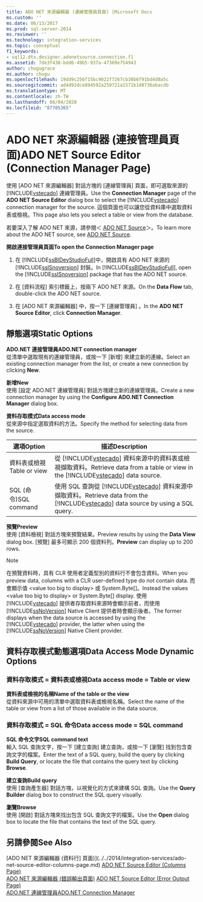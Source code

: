 ```yaml
---
title: ADO NET 來源編輯器 (連線管理員頁面) |Microsoft Docs
ms.custom: ''
ms.date: 06/13/2017
ms.prod: sql-server-2014
ms.reviewer: ''
ms.technology: integration-services
ms.topic: conceptual
f1_keywords:
- sql12.dts.designer.adonetsource.connection.f1
ms.assetid: 7de3f438-bdd6-49b5-937a-47369e754943
author: chugugrace
ms.author: chugu
ms.openlocfilehash: 19dd9c256f15bc9022f7267cb38b6f91bd4d8a5c
ms.sourcegitcommit: ad4d92dce894592a259721a1571b1d8736abacdb
ms.translationtype: MT
ms.contentlocale: zh-TW
ms.lasthandoff: 08/04/2020
ms.locfileid: "87705365"
---
```

# <a name="ado-net-source-editor-connection-manager-page"></a><span data-ttu-id="458d6-102">ADO NET 來源編輯器 (連接管理員頁面)</span><span class="sxs-lookup"><span data-stu-id="458d6-102">ADO NET Source Editor (Connection Manager Page)</span></span>
  <span data-ttu-id="458d6-103">使用 [ADO NET 來源編輯器]  對話方塊的 [連線管理員]  頁面，即可選取來源的 [!INCLUDE[vstecado](../includes/vstecado-md.md)] 連線管理員。</span><span class="sxs-lookup"><span data-stu-id="458d6-103">Use the **Connection Manager** page of the **ADO NET Source Editor** dialog box to select the [!INCLUDE[vstecado](../includes/vstecado-md.md)] connection manager for the source.</span></span> <span data-ttu-id="458d6-104">這個頁面也可以讓您從資料庫中選取資料表或檢視。</span><span class="sxs-lookup"><span data-stu-id="458d6-104">This page also lets you select a table or view from the database.</span></span>  
  
 <span data-ttu-id="458d6-105">若要深入了解 ADO NET 來源，請參閱＜ [ADO NET Source](data-flow/ado-net-source.md)＞。</span><span class="sxs-lookup"><span data-stu-id="458d6-105">To learn more about the ADO NET source, see [ADO NET Source](data-flow/ado-net-source.md).</span></span>  
  
 <span data-ttu-id="458d6-106">**開啟連接管理員頁面**</span><span class="sxs-lookup"><span data-stu-id="458d6-106">**To open the Connection Manager page**</span></span>  
  
1.  <span data-ttu-id="458d6-107">在 [!INCLUDE[ssBIDevStudioFull](../includes/ssbidevstudiofull-md.md)]中，開啟具有 ADO NET 來源的 [!INCLUDE[ssISnoversion](../includes/ssisnoversion-md.md)] 封裝。</span><span class="sxs-lookup"><span data-stu-id="458d6-107">In [!INCLUDE[ssBIDevStudioFull](../includes/ssbidevstudiofull-md.md)], open the [!INCLUDE[ssISnoversion](../includes/ssisnoversion-md.md)] package that has the ADO NET source.</span></span>  
  
2.  <span data-ttu-id="458d6-108">在 [資料流程]  索引標籤上，按兩下 ADO NET 來源。</span><span class="sxs-lookup"><span data-stu-id="458d6-108">On the **Data Flow** tab, double-click the ADO NET source.</span></span>  
  
3.  <span data-ttu-id="458d6-109">在 [ADO NET 來源編輯器]  中，按一下 [連線管理員]  。</span><span class="sxs-lookup"><span data-stu-id="458d6-109">In the **ADO NET Source Editor**, click **Connection Manager**.</span></span>  
  
## <a name="static-options"></a><span data-ttu-id="458d6-110">靜態選項</span><span class="sxs-lookup"><span data-stu-id="458d6-110">Static Options</span></span>  
 <span data-ttu-id="458d6-111">**ADO.NET 連接管理員**</span><span class="sxs-lookup"><span data-stu-id="458d6-111">**ADO.NET connection manager**</span></span>  
 <span data-ttu-id="458d6-112">從清單中選取現有的連線管理員，或按一下 [新增]  來建立新的連線。</span><span class="sxs-lookup"><span data-stu-id="458d6-112">Select an existing connection manager from the list, or create a new connection by clicking **New**.</span></span>  
  
 <span data-ttu-id="458d6-113">**新增**</span><span class="sxs-lookup"><span data-stu-id="458d6-113">**New**</span></span>  
 <span data-ttu-id="458d6-114">使用 [設定 ADO.NET 連線管理員]  對話方塊建立新的連線管理員。</span><span class="sxs-lookup"><span data-stu-id="458d6-114">Create a new connection manager by using the **Configure ADO.NET Connection Manager** dialog box.</span></span>  
  
 <span data-ttu-id="458d6-115">**資料存取模式**</span><span class="sxs-lookup"><span data-stu-id="458d6-115">**Data access mode**</span></span>  
 <span data-ttu-id="458d6-116">從來源中指定選取資料的方法。</span><span class="sxs-lookup"><span data-stu-id="458d6-116">Specify the method for selecting data from the source.</span></span>  
  
|<span data-ttu-id="458d6-117">選項</span><span class="sxs-lookup"><span data-stu-id="458d6-117">Option</span></span>|<span data-ttu-id="458d6-118">描述</span><span class="sxs-lookup"><span data-stu-id="458d6-118">Description</span></span>|  
|------------|-----------------|  
|<span data-ttu-id="458d6-119">資料表或檢視</span><span class="sxs-lookup"><span data-stu-id="458d6-119">Table or view</span></span>|<span data-ttu-id="458d6-120">從 [!INCLUDE[vstecado](../includes/vstecado-md.md)] 資料來源中的資料表或檢視擷取資料。</span><span class="sxs-lookup"><span data-stu-id="458d6-120">Retrieve data from a table or view in the [!INCLUDE[vstecado](../includes/vstecado-md.md)] data source.</span></span>|  
|<span data-ttu-id="458d6-121">SQL (命令)</span><span class="sxs-lookup"><span data-stu-id="458d6-121">SQL command</span></span>|<span data-ttu-id="458d6-122">使用 SQL 查詢從 [!INCLUDE[vstecado](../includes/vstecado-md.md)] 資料來源中擷取資料。</span><span class="sxs-lookup"><span data-stu-id="458d6-122">Retrieve data from the [!INCLUDE[vstecado](../includes/vstecado-md.md)] data source by using a SQL query.</span></span>|  
  
 <span data-ttu-id="458d6-123">**預覽**</span><span class="sxs-lookup"><span data-stu-id="458d6-123">**Preview**</span></span>  
 <span data-ttu-id="458d6-124">使用 [資料檢視]  對話方塊來預覽結果。</span><span class="sxs-lookup"><span data-stu-id="458d6-124">Preview results by using the **Data View** dialog box.</span></span> <span data-ttu-id="458d6-125">[預覽]  最多可顯示 200 個資料列。</span><span class="sxs-lookup"><span data-stu-id="458d6-125">**Preview** can display up to 200 rows.</span></span>  
  
> [!NOTE]  
>  <span data-ttu-id="458d6-126">在預覽資料時，具有 CLR 使用者定義型別的資料行不會包含資料。</span><span class="sxs-lookup"><span data-stu-id="458d6-126">When you preview data, columns with a CLR user-defined type do not contain data.</span></span> <span data-ttu-id="458d6-127">而會顯示值 \<value too big to display> 或 System.Byte[]。</span><span class="sxs-lookup"><span data-stu-id="458d6-127">Instead the values \<value too big to display> or System.Byte[] display.</span></span> <span data-ttu-id="458d6-128">使用 [!INCLUDE[vstecado](../includes/vstecado-md.md)] 提供者存取資料來源時會顯示前者，而使用 [!INCLUDE[ssNoVersion](../includes/ssnoversion-md.md)] Native Client 提供者時會顯示後者。</span><span class="sxs-lookup"><span data-stu-id="458d6-128">The former displays when the data source is accessed by using the [!INCLUDE[vstecado](../includes/vstecado-md.md)] provider, the latter when using the [!INCLUDE[ssNoVersion](../includes/ssnoversion-md.md)] Native Client provider.</span></span>  
  
## <a name="data-access-mode-dynamic-options"></a><span data-ttu-id="458d6-129">資料存取模式動態選項</span><span class="sxs-lookup"><span data-stu-id="458d6-129">Data Access Mode Dynamic Options</span></span>  
  
### <a name="data-access-mode--table-or-view"></a><span data-ttu-id="458d6-130">資料存取模式 = 資料表或檢視</span><span class="sxs-lookup"><span data-stu-id="458d6-130">Data access mode = Table or view</span></span>  
 <span data-ttu-id="458d6-131">**資料表或檢視的名稱**</span><span class="sxs-lookup"><span data-stu-id="458d6-131">**Name of the table or the view**</span></span>  
 <span data-ttu-id="458d6-132">從資料來源中可用的清單中選取資料表或檢視名稱。</span><span class="sxs-lookup"><span data-stu-id="458d6-132">Select the name of the table or view from a list of those available in the data source.</span></span>  
  
### <a name="data-access-mode--sql-command"></a><span data-ttu-id="458d6-133">資料存取模式 = SQL 命令</span><span class="sxs-lookup"><span data-stu-id="458d6-133">Data access mode = SQL command</span></span>  
 <span data-ttu-id="458d6-134">**SQL 命令文字**</span><span class="sxs-lookup"><span data-stu-id="458d6-134">**SQL command text**</span></span>  
 <span data-ttu-id="458d6-135">輸入 SQL 查詢文字，按一下 [建立查詢]  建立查詢，或按一下 [瀏覽]  找到包含查詢文字的檔案。</span><span class="sxs-lookup"><span data-stu-id="458d6-135">Enter the text of a SQL query, build the query by clicking **Build Query**, or locate the file that contains the query text by clicking **Browse**.</span></span>  
  
 <span data-ttu-id="458d6-136">**建立查詢**</span><span class="sxs-lookup"><span data-stu-id="458d6-136">**Build query**</span></span>  
 <span data-ttu-id="458d6-137">使用 [查詢產生器]  對話方塊，以視覺化的方式來建構 SQL 查詢。</span><span class="sxs-lookup"><span data-stu-id="458d6-137">Use the **Query Builder** dialog box to construct the SQL query visually.</span></span>  
  
 <span data-ttu-id="458d6-138">**瀏覽**</span><span class="sxs-lookup"><span data-stu-id="458d6-138">**Browse**</span></span>  
 <span data-ttu-id="458d6-139">使用 [開啟]  對話方塊來找出包含 SQL 查詢文字的檔案。</span><span class="sxs-lookup"><span data-stu-id="458d6-139">Use the **Open** dialog box to locate the file that contains the text of the SQL query.</span></span>  
  
## <a name="see-also"></a><span data-ttu-id="458d6-140">另請參閱</span><span class="sxs-lookup"><span data-stu-id="458d6-140">See Also</span></span>  
 <span data-ttu-id="458d6-141">[ADO NET 來源編輯器 &#40;資料行] 頁面&#41;](../../2014/integration-services/ado-net-source-editor-columns-page.md) </span><span class="sxs-lookup"><span data-stu-id="458d6-141">[ADO NET Source Editor &#40;Columns Page&#41;](../../2014/integration-services/ado-net-source-editor-columns-page.md) </span></span>  
 <span data-ttu-id="458d6-142">[ADO NET 來源編輯器 &#40;錯誤輸出頁面&#41;](../../2014/integration-services/ado-net-source-editor-error-output-page.md) </span><span class="sxs-lookup"><span data-stu-id="458d6-142">[ADO NET Source Editor &#40;Error Output Page&#41;](../../2014/integration-services/ado-net-source-editor-error-output-page.md) </span></span>  
 [<span data-ttu-id="458d6-143">ADO.NET 連線管理員</span><span class="sxs-lookup"><span data-stu-id="458d6-143">ADO.NET Connection Manager</span></span>](connection-manager/ado-net-connection-manager.md)  
  
  
